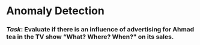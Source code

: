 # Anomaly Detection

### *Task*: Evaluate if there is an influence of advertising for Ahmad tea in the TV show “What? Where? When?" on its sales.


